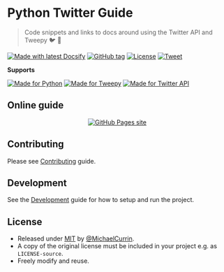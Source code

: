 # Python Twitter Guide
> Code snippets and links to docs around using the Twitter API and Tweepy :bird: :snake:

[![Made with latest Docsify](https://img.shields.io/npm/v/docsify?label=docsify)](https://docsify.js.org/)
[![GitHub tag](https://img.shields.io/github/tag/MichaelCurrin/python-twitter-guide.svg)](https://GitHub.com/MichaelCurrin/python-twitter-guide/tags/)
[![License](https://img.shields.io/badge/License-MIT-blue.svg)](#license)
[![Tweet](https://img.shields.io/twitter/url?style=social&url=https%3A%2F%2Fmichaelcurrin.github.io%2Fpython-twitter-guide%2F)](https://twitter.com/intent/tweet?url=https%3A%2F%2FMichaelCurrin.github.io%2Fpython-twitter-guide&hashtags=twitter-api,tweepy,python,guide,tutorial)

**Supports**

[![Made for Python](https://img.shields.io/badge/python->=3.6-blue?logo=python&logoColor=white)](http://python.org/)
[![Made for Tweepy](https://img.shields.io/badge/tweepy->=3.8-blue)](http://docs.tweepy.org/)
[![Made for Twitter API](https://img.shields.io/badge/Twitter_API-1.1-blue?logo=twitter)](https://developer.twitter.com/en/docs)


## Online guide

<div align="center">

[![GitHub Pages site](https://img.shields.io/badge/Site-Python_Twitter_Guide-green?style=for-the-badge)](https://michaelcurrin.github.io/python-twitter-guide/)

</div>



## Contributing

Please see [Contributing](/CONTRIBUTING.md) guide.


## Development

See the [Development](/development.md) guide for how to setup and run the project.


## License

- Released under [MIT](/LICENSE) by [@MichaelCurrin](https://github.com/MichaelCurrin).
- A copy of the original license must be included in your project e.g. as `LICENSE-source`.
- Freely modify and reuse.
